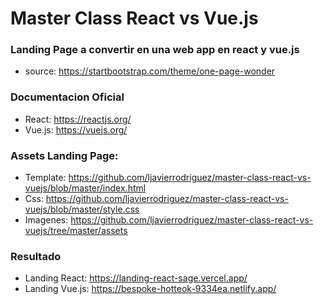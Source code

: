 # Master Class React vs Vue.js

### Landing Page a convertir en una web app en react y vue.js

- source: https://startbootstrap.com/theme/one-page-wonder 

### Documentacion Oficial

- React: https://reactjs.org/
- Vue.js: https://vuejs.org/

### Assets Landing Page:

- Template: https://github.com/ljavierrodriguez/master-class-react-vs-vuejs/blob/master/index.html
- Css: https://github.com/ljavierrodriguez/master-class-react-vs-vuejs/blob/master/style.css
- Imagenes: https://github.com/ljavierrodriguez/master-class-react-vs-vuejs/tree/master/assets

### Resultado

- Landing React:  https://landing-react-sage.vercel.app/
- Landing Vue.js: https://bespoke-hotteok-9334ea.netlify.app/
